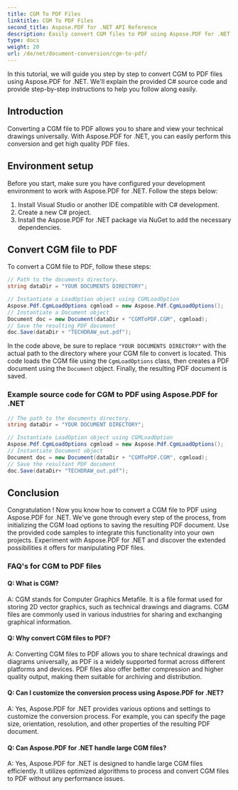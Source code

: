 ```yaml
---
title: CGM To PDF Files
linktitle: CGM To PDF Files
second_title: Aspose.PDF for .NET API Reference
description: Easily convert CGM files to PDF using Aspose.PDF for .NET.
type: docs
weight: 20
url: /de/net/document-conversion/cgm-to-pdf/
---
```

In this tutorial, we will guide you step by step to convert CGM to PDF files using Aspose.PDF for .NET. We'll explain the provided C# source code and provide step-by-step instructions to help you follow along easily.

## Introduction

Converting a CGM file to PDF allows you to share and view your technical drawings universally. With Aspose.PDF for .NET, you can easily perform this conversion and get high quality PDF files.

## Environment setup

Before you start, make sure you have configured your development environment to work with Aspose.PDF for .NET. Follow the steps below:

1. Install Visual Studio or another IDE compatible with C# development.
2. Create a new C# project.
3. Install the Aspose.PDF for .NET package via NuGet to add the necessary dependencies.

## Convert CGM file to PDF

To convert a CGM file to PDF, follow these steps:

```csharp
// Path to the documents directory.
string dataDir = "YOUR DOCUMENTS DIRECTORY";

// Instantiate a LoadOption object using CGMLoadOption
Aspose.Pdf.CgmLoadOptions cgmload = new Aspose.Pdf.CgmLoadOptions();
// Instantiate a Document object
Document doc = new Document(dataDir + "CGMToPDF.CGM", cgmload);
// Save the resulting PDF document
doc.Save(dataDir + "TECHDRAW_out.pdf");
```

In the code above, be sure to replace `"YOUR DOCUMENTS DIRECTORY"` with the actual path to the directory where your CGM file to convert is located. This code loads the CGM file using the `CgmLoadOptions` class, then creates a PDF document using the `Document` object. Finally, the resulting PDF document is saved.

### Example source code for CGM to PDF using Aspose.PDF for .NET

```csharp
// The path to the documents directory.
string dataDir = "YOUR DOCUMENT DIRECTORY";

// Instantiate LoadOption object using CGMLoadOption
Aspose.Pdf.CgmLoadOptions cgmload = new Aspose.Pdf.CgmLoadOptions();
// Instantiate Document object
Document doc = new Document(dataDir + "CGMToPDF.CGM", cgmload);
// Save the resultant PDF document
doc.Save(dataDir+ "TECHDRAW_out.pdf");
```

## Conclusion

Congratulation ! Now you know how to convert a CGM file to PDF using Aspose.PDF for .NET. We've gone through every step of the process, from initializing the CGM load options to saving the resulting PDF document. Use the provided code samples to integrate this functionality into your own projects. Experiment with Aspose.PDF for .NET and discover the extended possibilities it offers for manipulating PDF files.

### FAQ's for CGM to PDF files

#### Q: What is CGM?

A: CGM stands for Computer Graphics Metafile. It is a file format used for storing 2D vector graphics, such as technical drawings and diagrams. CGM files are commonly used in various industries for sharing and exchanging graphical information.

#### Q: Why convert CGM files to PDF?

A: Converting CGM files to PDF allows you to share technical drawings and diagrams universally, as PDF is a widely supported format across different platforms and devices. PDF files also offer better compression and higher quality output, making them suitable for archiving and distribution.

#### Q: Can I customize the conversion process using Aspose.PDF for .NET?

A: Yes, Aspose.PDF for .NET provides various options and settings to customize the conversion process. For example, you can specify the page size, orientation, resolution, and other properties of the resulting PDF document.

#### Q: Can Aspose.PDF for .NET handle large CGM files?

A: Yes, Aspose.PDF for .NET is designed to handle large CGM files efficiently. It utilizes optimized algorithms to process and convert CGM files to PDF without any performance issues.